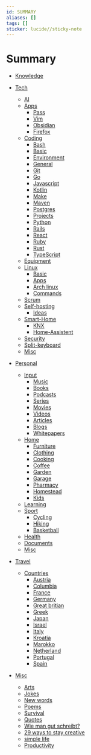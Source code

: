 ```yaml
---
id: SUMMARY
aliases: []
tags: []
sticker: lucide//sticky-note
---
```


# Summary

- [Knowledge](./README.md)

- [Tech]()
  - [AI](./tech/ai.md)
  - [Apps]()
    - [Pass](tech/app/pass.md)
    - [Vim](tech/app/vim.md)
    - [Obsidian](tech/app/obsidian.md)
    - [Firefox](tech/app/firefox.md)
  - [Coding]()
    - [Bash](tech/coding/bash.md)
    - [Basic](tech/coding/basic.md)
    - [Environment](tech/coding/environment.md)
    - [General](tech/coding/general.md)
    - [Git](tech/coding/git.md)
    - [Go](tech/coding/go.md)
    - [Javascript](tech/coding/javascript.md)
    - [Kotlin](tech/coding/kotlin.md)
    - [Make](tech/coding/make.md)
    - [Maven](tech/coding/maven.md)
    - [Postgres](tech/coding/postgres.md)
    - [Projects](tech/coding/projects.md)
    - [Python](tech/coding/python.md)
    - [Rails](tech/coding/rails.md)
    - [React](tech/coding/react.md)
    - [Ruby](tech/coding/ruby.md)
    - [Rust](tech/coding/rust.md)
    - [TypeScript](tech/coding/typescript.md)
  - [Equipment](tech/equipment.md)
  - [Linux]()
    - [Basic](tech/linux/basic.md)
    - [Apps](tech/linux/apps.md)
    - [Arch linux](tech/linux/arch.md)
    - [Commands](tech/linux/commands.md)
  - [Scrum](tech/scrum.md)
  - [Self-hosting](tech/selfhosting/index.md)
    - [Ideas](tech/selfhosting/ideas.md)
  - [Smart-Home]()
    - [KNX](tech/smarthome/knx.md)
    - [Home-Assistent](tech/smarthome/homeassistent.md)
  - [Security](tech/security.md)
  - [Split-keyboard](tech/splitkb.md)
  - [Misc](tech/misc.md)

- [Personal]()
  - [Input]()
    - [Music](personal/input/music.md)
    - [Books](personal/input/books.md)
    - [Podcasts](personal/input/podcasts.md)
    - [Series](personal/input/series.md)
    - [Movies](personal/input/movies.md)
    - [Videos](personal/input/videos.md)
    - [Articles](personal/input/articles.md)
    - [Blogs](personal/input/blogs.md)
    - [Whitepapers](personal/input/whitepapers.md)
  - [Home]()
    - [Furniture](personal/home/furniture.md)
    - [Clothing](personal/home/clothing.md)
    - [Cooking](personal/home/cooking.md)
    - [Coffee](personal/home/coffee.md)
    - [Garden](personal/home/garden.md)
    - [Garage](personal/home/garage.md)
    - [Pharmacy](personal/home/pharmacy.md)
    - [Homestead](personal/home/homestead.md)
    - [Kids](personal/home/kids.md)
  - [Learning](personal/learning/README.md)
  - [Sport]()
    - [Cycling](personal/sport/cycling.md)
    - [Hiking](personal/sport/hiking.md)
    - [Basketball](personal/sport/basketball.md)
  - [Health](personal/health.md)
  - [Documents](personal/documents.md)
  - [Misc](personal/misc.md)

- [Travel]()
  - [Countries]()
    - [Austria](travel/austria.md)
    - [Columbia](travel/columbia.md)
    - [France](travel/france.md)
    - [Germany](travel/germany.md)
    - [Great britian](travel/greatbritian.md)
    - [Greek](travel/greek.md)
    - [Japan](travel/japan.md)
    - [Israel](travel/israel.md)
    - [Italy](travel/italy.md)
    - [Kroatia](travel/kroatia.md)
    - [Marokko](travel/marokko.md)
    - [Netherland](travel/netherland.md)
    - [Portugal](travel/portugal.md)
    - [Spain](travel/spain.md)

- [Misc]()
  - [Arts](misc/arts.md)
  - [Jokes](misc/jokes.md)
  - [New words](misc/newwords.md)
  - [Poems](misc/poems.md)
  - [Survival](./misc/survival.md)
  - [Quotes](misc/quotes.md)
  - [Wie man gut schreibt?](misc/wie_man_gut_Schreibt.md)
  - [29 ways to stay creative](misc/29ways_to_stay_creative.md)
  - [simple life](misc/simple_life.md)
  - [Productivity](misc/productivity.md)

